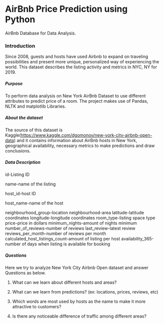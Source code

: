 # AirBnb Price Prediction using Python
AirBnb Database for Data Analysis.

### Introduction
Since 2008, guests and hosts have used Airbnb to expand on traveling possibilities and present more unique, personalized way of experiencing the world. This dataset describes the listing activity and metrics in NYC, NY for 2019.

##### Purpose
To perform data analysis on New York AirBnb Dataset to use different attributes to predict price of a room. The project makes use of  Pandas, NLTK and matplotlib Libraries.

##### About the dataset
The source of this dataset is Kaggle(https://www.kaggle.com/dgomonov/new-york-city-airbnb-open-data) and it contains information about AirBnb hosts in New York, geographical availability, necessary metrics to make predictions and draw conclusions. 

##### Data Description
id-Listing ID

name-name of the listing

host_id-host ID

host_name-name of the host

neighbourhood_group-location
neighbourhood-area
latitude-latitude coordinates
longitude-longitude coordinates
room_type-listing space type
price-price in dollars
minimum_nights-amount of nights minimum
number_of_reviews-number of reviews
last_review-latest review	
reviews_per_month-number of reviews per month
calculated_host_listings_count-amount of listing per host
availability_365-number of days when listing is available for booking



##### Questions
Here we try to analyze New York City Airbnb Open dataset and answer Questions as below.

1. What can we learn about different hosts and areas?

2. What can we learn from predictions? (ex: locations, prices, reviews, etc)

3. Which words are most used by hosts as the name to make it more attractive to customers?

4. Is there any noticeable difference of traffic among different areas?
